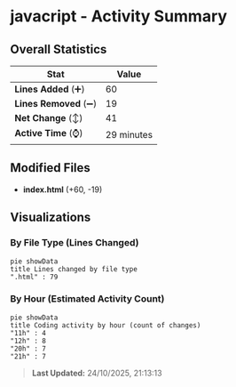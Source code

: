 # javacript - Activity Summary 

## Overall Statistics

| Stat                   | Value                                                             |
| ---------------------- | ----------------------------------------------------------------- |
| **Lines Added** (➕)   | 60                                          |
| **Lines Removed** (➖) | 19                                        |
| **Net Change** (↕)    | 41                |
| **Active Time** (⌚)   | 29 minutes |


## Modified Files
- **index.html** (+60, -19)

## Visualizations

### By File Type (Lines Changed)

```mermaid
pie showData
title Lines changed by file type
".html" : 79
```

### By Hour (Estimated Activity Count)

```mermaid
pie showData
title Coding activity by hour (count of changes)
"11h" : 4
"12h" : 8
"20h" : 7
"21h" : 7
```


> **Last Updated:** 24/10/2025, 21:13:13